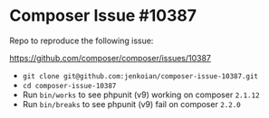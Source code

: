 # Composer Issue #10387

Repo to reproduce the following issue:

https://github.com/composer/composer/issues/10387

* `git clone git@github.com:jenkoian/composer-issue-10387.git`
* `cd composer-issue-10387`
* Run `bin/works` to see phpunit (v9) working on composer `2.1.12`
* Run `bin/breaks` to see phpunit (v9) fail on composer `2.2.0`